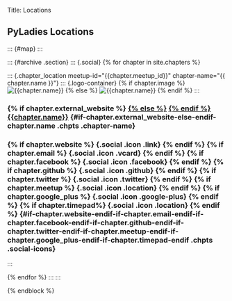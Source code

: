 Title: Locations

PyLadies Locations
------------------

::: {#map}
:::

::: {#archive .section}
::: {.social}
{% for chapter in site.chapters %}

::: {.chapter_location meetup-id="{{chapter.meetup_id}}" chapter-name="{{ chapter.name }}"}
::: {.logo-container}
{% if chapter.image %}
![{{chapter.name}}](../assets/images/%7B%7Bchapter.image%7D%7D) {% else
%} ![{{chapter.name}}](../assets/images/pyladies-sq-logo.png) {% endif
%}
:::

### {% if chapter.external\_website %} [{% else %}](%7B%7Bchapter.website%7D%7D) [{% endif %} {{chapter.name}}](/locations/%7B%7Bchapter.website%7D%7D) {#if-chapter.external_website-else-endif-chapter.name .chpts .chapter-name}

### {% if chapter.website %} [](%7B%7Bchapter.website%7D%7D "Website"){.social .icon .link} {% endif %} {% if chapter.email %} [](mailto:%7B%7Bchapter.email%7D%7D "Contact"){.social .icon .vcard} {% endif %} {% if chapter.facebook %} [](https://www.facebook.com/%7B%7Bchapter.facebook%7D%7D "Facebook"){.social .icon .facebook} {% endif %} {% if chapter.github %} [](https://github.com/%7B%7Bchapter.github%7D%7D "GitHub"){.social .icon .github} {% endif %} {% if chapter.twitter %} [](https://twitter.com/%7B%7Bchapter.twitter%7D%7D "Twitter"){.social .icon .twitter} {% endif %} {% if chapter.meetup %} [](http://www.meetup.com/%7B%7Bchapter.meetup%7D%7D/ "Meetup Link"){.social .icon .location} {% endif %} {% if chapter.google\_plus %} [](%7B%7Bchapter.google_plus%7D%7D "Google+"){.social .icon .google-plus} {% endif %} {% if chapter.timepad%} [](https://%7B%7Bchapter.timepad%7D%7D.timepad.ru "Timepad Link"){.social .icon .location} {% endif %} {#if-chapter.website-endif-if-chapter.email-endif-if-chapter.facebook-endif-if-chapter.github-endif-if-chapter.twitter-endif-if-chapter.meetup-endif-if-chapter.google_plus-endif-if-chapter.timepad-endif .chpts .social-icons}
:::

{% endfor %}
:::
:::

{% endblock %}
